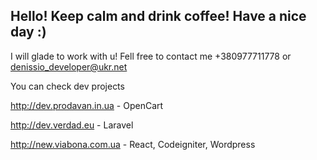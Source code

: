 ## Hello! Keep calm and drink coffee! Have a nice day :)

I will glade to work with u! Fell free to contact me +380977711778 or denissio_developer@ukr.net 


You can check dev projects

http://dev.prodavan.in.ua    - OpenCart 

http://dev.verdad.eu         - Laravel 

http://new.viabona.com.ua    - React, Codeigniter, Wordpress 
